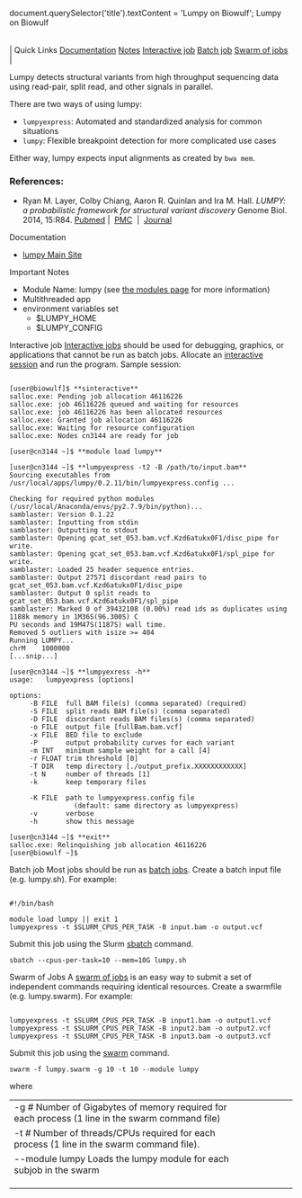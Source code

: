 

document.querySelector('title').textContent = 'Lumpy on Biowulf';
Lumpy on Biowulf


|  |
| --- |
| 
Quick Links
[Documentation](#doc)
[Notes](#notes)
[Interactive job](#int) 
[Batch job](#sbatch) 
[Swarm of jobs](#swarm) 
 |



Lumpy detects structural variants from high throughput sequencing data
using read-pair, split read, and other signals in parallel.



There are two ways of using lumpy:



* `lumpyexpress`: Automated and standardized analysis for
 common situations
* `lumpy`: Flexible breakpoint detection for more
 complicated use cases


Either way, lumpy expects input alignments as created by `bwa
mem`.


### References:


* Ryan M. Layer, Colby Chiang, Aaron R. Quinlan and Ira M. Hall. 
 *LUMPY: a probabilistic framework for structural variant discovery*
 Genome Biol. 2014, 15:R84.
 [Pubmed](http://www.ncbi.nlm.nih.gov/pubmed/24970577) | 
 [PMC](http://www.ncbi.nlm.nih.gov/pmc/articles/pmid/24970577/)  | 
 [Journal](http://www.genomebiology.com/2014/15/6/R84)


Documentation
* [lumpy Main Site](https://github.com/arq5x/lumpy-sv)


Important Notes
* Module Name: lumpy (see [the modules page](/apps/modules.html) for more information)
* Multithreaded app
* environment variables set 
	+ $LUMPY\_HOME
	+ $LUMPY\_CONFIG



Interactive job
[Interactive jobs](/docs/userguide.html#int) should be used for debugging, graphics, or applications that cannot be run as batch jobs.
Allocate an [interactive session](/docs/userguide.html#int) and run the program. Sample session:



```

[user@biowulf]$ **sinteractive**
salloc.exe: Pending job allocation 46116226
salloc.exe: job 46116226 queued and waiting for resources
salloc.exe: job 46116226 has been allocated resources
salloc.exe: Granted job allocation 46116226
salloc.exe: Waiting for resource configuration
salloc.exe: Nodes cn3144 are ready for job

[user@cn3144 ~]$ **module load lumpy**

[user@cn3144 ~]$ **lumpyexpress -t2 -B /path/to/input.bam**
Sourcing executables from
/usr/local/apps/lumpy/0.2.11/bin/lumpyexpress.config ...

Checking for required python modules
(/usr/local/Anaconda/envs/py2.7.9/bin/python)...
samblaster: Version 0.1.22
samblaster: Inputting from stdin
samblaster: Outputting to stdout
samblaster: Opening gcat_set_053.bam.vcf.Kzd6atukx0F1/disc_pipe for write.
samblaster: Opening gcat_set_053.bam.vcf.Kzd6atukx0F1/spl_pipe for write.
samblaster: Loaded 25 header sequence entries.
samblaster: Output 27571 discordant read pairs to gcat_set_053.bam.vcf.Kzd6atukx0F1/disc_pipe
samblaster: Output 0 split reads to gcat_set_053.bam.vcf.Kzd6atukx0F1/spl_pipe
samblaster: Marked 0 of 39432108 (0.00%) read ids as duplicates using 1188k memory in 1M36S(96.300S) C
PU seconds and 19M47S(1187S) wall time.
Removed 5 outliers with isize >= 404
Running LUMPY... 
chrM    1000000
[...snip...]

[user@cn3144 ~]$ **lumpyexress -h**
usage:   lumpyexpress [options]

options:
     -B FILE  full BAM file(s) (comma separated) (required)
     -S FILE  split reads BAM file(s) (comma separated)
     -D FILE  discordant reads BAM files(s) (comma separated)
     -o FILE  output file [fullBam.bam.vcf]
     -x FILE  BED file to exclude
     -P       output probability curves for each variant
     -m INT   minimum sample weight for a call [4]
     -r FLOAT trim threshold [0]
     -T DIR   temp directory [./output_prefix.XXXXXXXXXXXX]
     -t N     number of threads [1]
     -k       keep temporary files

     -K FILE  path to lumpyexpress.config file
                (default: same directory as lumpyexpress)
     -v       verbose
     -h       show this message

[user@cn3144 ~]$ **exit**
salloc.exe: Relinquishing job allocation 46116226
[user@biowulf ~]$

```


Batch job
Most jobs should be run as [batch jobs](/docs/userguide.html#submit).
Create a batch input file (e.g. lumpy.sh). For example:



```

#!/bin/bash

module load lumpy || exit 1
lumpyexpress -t $SLURM_CPUS_PER_TASK -B input.bam -o output.vcf

```

Submit this job using the Slurm [sbatch](/docs/userguide.html) command.



```
sbatch --cpus-per-task=10 --mem=10G lumpy.sh
```

Swarm of Jobs 
A [swarm of jobs](/apps/swarm.html) is an easy way to submit a set of independent commands requiring identical resources.
Create a swarmfile (e.g. lumpy.swarm). For example:



```

lumpyexpress -t $SLURM_CPUS_PER_TASK -B input1.bam -o output1.vcf
lumpyexpress -t $SLURM_CPUS_PER_TASK -B input2.bam -o output2.vcf
lumpyexpress -t $SLURM_CPUS_PER_TASK -B input3.bam -o output3.vcf

```

Submit this job using the [swarm](/apps/swarm.html) command.



```
swarm -f lumpy.swarm -g 10 -t 10 --module lumpy
```

where


|  |  |  |  |  |  |
| --- | --- | --- | --- | --- | --- |
| -g *#*  Number of Gigabytes of memory required for each process (1 line in the swarm command file)
 | -t *#* Number of threads/CPUs required for each process (1 line in the swarm command file).
 | --module lumpy Loads the lumpy module for each subjob in the swarm 
 | |
 | |
 | |








